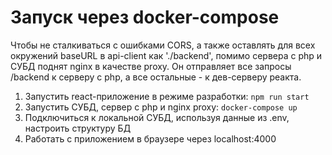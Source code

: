 # Запуск через docker-compose

Чтобы не сталкиваться с ошибками CORS, а также оставлять для всех окружений baseURL в api-client как './backend', помимо сервера с php и СУБД поднят nginx в качестве proxy. Он отправляет все запросы /backend к  серверу с php, а все остальные - к дев-серверу реакта.

1. Запустить react-приложение в режиме разработки: `npm run start`
2. Запустить СУБД, сервер с php и nginx proxy: `docker-compose up`
3. Подключиться к локальной СУБД, используя данные из .env, настроить структуру БД
4. Работать с приложением в браузере через localhost:4000

